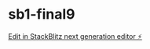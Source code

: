 # sb1-final9

[Edit in StackBlitz next generation editor ⚡️](https://stackblitz.com/~/github.com/drmas001/sb1-final9)